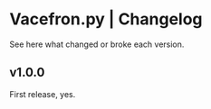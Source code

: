 # Vacefron.py | Changelog
See here what changed or broke each version.

## v1.0.0
First release, yes.